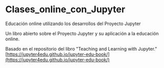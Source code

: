 # Clases_online_con_Jupyter
Educación online utilizando los desarrollos del Proyecto Jupyter

Un libro abierto sobre el Proyecto Jupyter y su aplicación a la educación online.

Basado en el repositorio del libro "Teaching and Learning with Jupyter." [https://jupyter4edu.github.io/jupyter-edu-book/](https://jupyter4edu.github.io/jupyter-edu-book/)
